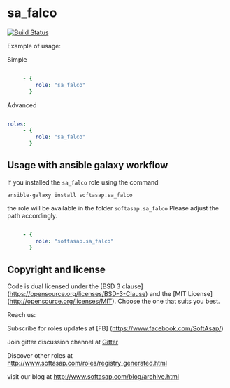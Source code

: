 sa_falco
========

[![Build Status](https://travis-ci.com/softasap/sa_falco.svg?branch=master)](https://travis-ci.com/softasap/sa_falco)


Example of usage:

Simple

```YAML

     - {
         role: "sa_falco"
       }


```

Advanced

```YAML

roles:
     - {
         role: "sa_falco"
       }


```



Usage with ansible galaxy workflow
----------------------------------

If you installed the `sa_falco` role using the command


`
   ansible-galaxy install softasap.sa_falco
`

the role will be available in the folder `softasap.sa_falco`
Please adjust the path accordingly.

```YAML

     - {
         role: "softasap.sa_falco"
       }

```




Copyright and license
---------------------

Code is dual licensed under the [BSD 3 clause] (https://opensource.org/licenses/BSD-3-Clause) and the [MIT License] (http://opensource.org/licenses/MIT). Choose the one that suits you best.

Reach us:

Subscribe for roles updates at [FB] (https://www.facebook.com/SoftAsap/)

Join gitter discussion channel at [Gitter](https://gitter.im/softasap)

Discover other roles at  http://www.softasap.com/roles/registry_generated.html

visit our blog at http://www.softasap.com/blog/archive.html

